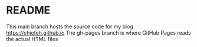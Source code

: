 # README
This main branch hosts the source code for my blog https://chiefeh.github.io
The gh-pages branch is where GitHub Pages reads the actual HTML files
